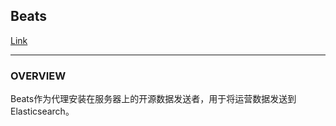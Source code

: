 ## Beats
[Link](https://www.elastic.co/beats/)  

---
### OVERVIEW  
Beats作为代理安装在服务器上的开源数据发送者，用于将运营数据发送到 Elasticsearch。